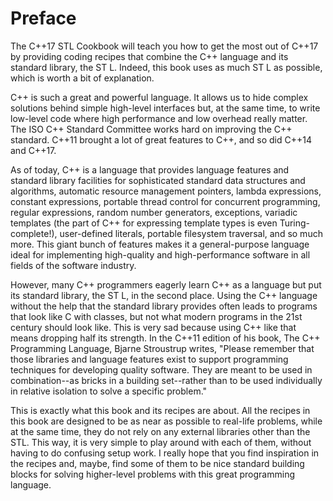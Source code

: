 # Preface 

The C++17 STL Cookbook will teach you how to get the most out of C++17 by providing coding recipes that combine the C++ language and its standard library, the ST L. Indeed, this book uses as much ST L as possible, which is worth a bit of explanation. 

C++ is such a great and powerful language. It allows us to hide complex solutions behind simple high-level interfaces but, at the same time, to write low-level code where high performance and low overhead really matter. The ISO C++ Standard Committee works hard on improving the C++ standard. C++11 brought a lot of great features to C++, and so did C++14 and C++17. 

As of today, C++ is a language that provides language features and standard library facilities for sophisticated standard data structures and algorithms, automatic resource management pointers, lambda expressions, constant expressions, portable thread control for concurrent programming, regular expressions, random number generators, exceptions, variadic templates (the part of C++ for expressing template types is even Turing-complete!), user-defined literals, portable filesystem traversal, and so much more. This giant bunch of features makes it a general-purpose language ideal for implementing high-quality and high-performance software in all fields of the software industry. 

However, many C++ programmers eagerly learn C++ as a language but put its standard library, the ST L, in the second place. Using the C++ language without the help that the standard library provides often leads to programs that look like C with classes, but not what modern programs in the 21st century should look like. This is very sad because using C++ like that means dropping half its strength. 
In the C++11 edition of his book, The C++ Programming Language, Bjarne Stroustrup writes, "Please remember that those libraries and language features exist to support programming techniques for developing quality software. They are meant to be used in combination--as bricks in a building set--rather than to be used individually in relative isolation to solve a specific problem." 

This is exactly what this book and its recipes are about. All the recipes in this book are designed to be as near as possible to real-life problems, while at the same time, they do not rely on any external libraries other than the STL. This way, it is very simple to play around with each of them, without having to do confusing setup work. I really hope that you find inspiration in the recipes and, maybe, find some of them to be nice standard building blocks for solving higher-level problems with this great programming language. 